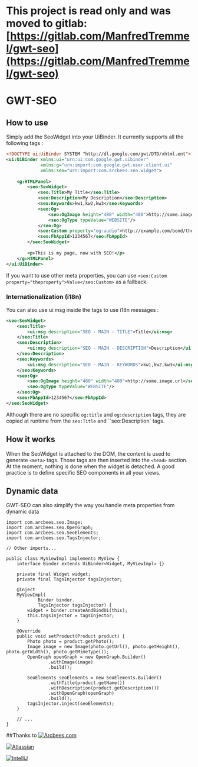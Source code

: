# This project is read only and was moved to gitlab: [https://gitlab.com/ManfredTremmel/gwt-seo](https://gitlab.com/ManfredTremmel/gwt-seo)

# GWT-SEO
## How to use

Simply add the SeoWidget into your UiBinder. It currently supports all the following tags :

```xml
<!DOCTYPE ui:UiBinder SYSTEM "http://dl.google.com/gwt/DTD/xhtml.ent">
<ui:UiBinder xmlns:ui="urn:ui:com.google.gwt.uibinder"
             xmlns:g="urn:import:com.google.gwt.user.client.ui"
             xmlns:seo="urn:import:com.arcbees.seo.widget">
 
    <g:HTMLPanel>
        <seo:SeoWidget>
            <seo:Title>My Title</seo:Title>
            <seo:Description>My Description</seo:Description>
            <seo:Keywords>kw1,kw2,kw3</seo:Keywords>
            <seo:Og>
                <seo:OgImage height="480" width="480">http://some.image.png</seo:OgImage>
                <seo:OgType typeValue="WEBSITE"/>
            </seo:Og>
            <seo:Custom property="og:audio">http://example.com/bond/theme.mp3</seo:Custom>
            <seo:FbAppId>1234567</seo:FbAppId>
        </seo:SeoWidget>
 
        <p>This is my page, now with SEO!</p>
    </g:HTMLPanel>
</ui:UiBinder>
```

If you want to use other meta properties, you can use `<seo:Custom property="theproperty">Value</seo:Custom>` as a fallback.

### Internationalization (i18n)

You can also use ui:msg inside the tags to use i18n messages :

```xml
<seo:SeoWidget>
    <seo:Title>
        <ui:msg description="SEO - MAIN - TITLE">Title</ui:msg>
    </seo:Title>
    <seo:Description>
        <ui:msg description="SEO - MAIN - DESCRIPTION">Description</ui:msg>
    </seo:Description>
    <seo:Keywords>
        <ui:msg description="SEO - MAIN - KEYWORDS">kw1,kw2,kw3</ui:msg>
    </seo:Keywords>
    <seo:Og>
        <seo:OgImage height="480" width="480">http://some.image.url</seo:OgImage>
        <seo:OgType typeValue="WEBSITE"/>
    </seo:Og>
    <seo:FbAppId>1234567</seo:FbAppId>
</seo:SeoWidget>
```

Although there are no specific `og:title` and `og:description` tags, they are copied at runtime from the `seo:Title` and ``seo:Description` tags.

## How it works
When the SeoWidget is attached to the DOM, the content is used to generate `<meta>` tags.
Those tags are then inserted into the `<head>` section. At the moment, nothing is done when the widget is detached.
A good practice is to define specific SEO components in all your views.

## Dynamic data
GWT-SEO can also simplify the way you handle meta properties from dynamic data

```
import com.arcbees.seo.Image;
import com.arcbees.seo.OpenGraph;
import com.arcbees.seo.SeoElements;
import com.arcbees.seo.TagsInjector;
 
// Other imports...
 
public class MyViewImpl implements MyView {
    interface Binder extends UiBinder<Widget, MyViewImpl> {}
 
    private final Widget widget;
    private final TagsInjector tagsInjector;
 
    @Inject
    MyViewImpl(
            Binder binder.
            TagsInjector tagsInjector) {
        widget = binder.createAndBindUi(this);
        this.tagsInjector = tagsInjector;
    }
 
    @Override
    public void setProduct(Product product) {
        Photo photo = product.getPhoto();
        Image image = new Image(photo.getUrl(), photo.getHeight(), photo.getWidth(), photo.getMimeType());
        OpenGraph openGraph = new OpenGraph.Builder()
                .withImage(image)
                .build();
 
        SeoElements seoElements = new SeoElements.Builder()
                .withTitle(product.getName())
                .withDescription(product.getDescription())
                .withOpenGraph(openGraph)
                .build();
        tagsInjector.inject(seoElements);
    }
 
    // ...
}
```

##Thanks to
[![Arcbees.com](http://i.imgur.com/HDf1qfq.png)](http://arcbees.com)

[![Atlassian](http://i.imgur.com/BKkj8Rg.png)](https://www.atlassian.com/)

[![IntelliJ](https://lh6.googleusercontent.com/--QIIJfKrjSk/UJJ6X-UohII/AAAAAAAAAVM/cOW7EjnH778/s800/banner_IDEA.png)](http://www.jetbrains.com/idea/index.html)
